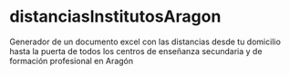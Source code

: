 # distanciasInstitutosAragon
Generador de un documento excel con las distancias desde tu domicilio hasta la puerta de todos los centros de enseñanza secundaria y de formación profesional en Aragón
